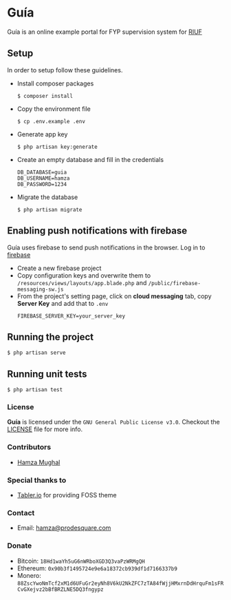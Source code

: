 # Guía

Guía is an online example portal for FYP supervision system for [RIUF](https://www.riphahfsd.edu.pk/)

## Setup
In order to setup follow these guidelines.
- Install composer packages
    ```shell
    $ composer install
    ```
- Copy the environment file
    ```shell
    $ cp .env.example .env
    ```
- Generate app key
    ```shell
    $ php artisan key:generate
    ```
- Create an empty database and fill in the credentials
    ```
    DB_DATABASE=guia
    DB_USERNAME=hamza
    DB_PASSWORD=1234
    ```
- Migrate the database
    ```shell
    $ php artisan migrate
    ```

## Enabling push notifications with firebase
Guía uses firebase to send push notifications in the browser. Log in to [firebase](https://firebase.google.com)
- Create a new firebase project
- Copy configuration keys and overwrite them to `/resources/views/layouts/app.blade.php` and `/public/firebase-messaging-sw.js`
- From the project's setting page, click on **cloud messaging** tab, copy **Server Key** and add that to `.env`
    ```
    FIREBASE_SERVER_KEY=your_server_key
    ```

## Running the project
```shell
$ php artisan serve
```

## Running unit tests
```shell
$ php artisan test
```

### License
**Guía** is licensed under the `GNU General Public License v3.0`. Checkout the [LICENSE](./LICENSE) file for more info.

### Contributors
- [Hamza Mughal](https://prodesquare.com)

### Special thanks to
- [Tabler.io](https://tabler.io/) for providing FOSS theme

### Contact
- Email: [hamza@prodesquare.com](mailto:hamza@prodesquare.com)

### Donate
- Bitcoin: `18Hd1waYh5uG6nWRboXGD3Q3vaPzWRMgQH`
- Ethereum: `0x90b3f1495724e9e6a18372cb939df1d7166337b9`
- Monero: `88ZscYwoNmTcf2xM1d6UFuGr2eyNh8V6kU2NkZFC7zTA84fWjjHMxrnDdHrquFm1sFRCvGXejvz2bBfBRZLNE5DQ3fngypz`
